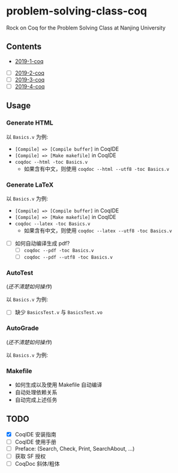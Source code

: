 # problem-solving-class-coq
Rock on Coq for the Problem Solving Class at Nanjing University

## Contents
- [2019-1-coq](https://github.com/hengxin/problem-solving-class-coq/tree/master/2019-1-coq)
- [ ] [2019-2-coq]()
- [ ] [2019-3-coq]()
- [ ] [2019-4-coq]()

## Usage

### Generate HTML
以 `Basics.v` 为例:

- `[Compile] => [Compile buffer]` in CoqIDE
- `[Compile] => [Make makefile]` in CoqIDE
- `coqdoc --html -toc Basics.v`
  - 如果含有中文，则使用 `coqdoc --html --utf8 -toc Basics.v`

### Generate LaTeX
以 `Basics.v` 为例:

- `[Compile] => [Compile buffer]` in CoqIDE
- `[Compile] => [Make makefile]` in CoqIDE
- `coqdoc --latex -toc Basics.v`
  - 如果含有中文，则使用 `coqdoc --latex --utf8 -toc Basics.v`
- [ ] 如何自动编译生成 pdf?
  - [ ] `coqdoc --pdf -toc Basics.v`
  - [ ] `coqdoc --pdf --utf8 -toc Basics.v`

### AutoTest
(*还不清楚如何操作*)

以 `Basics.v` 为例:
- [ ] 缺少 `BasicsTest.v` 与 `BasicsTest.vo`

### AutoGrade
(*还不清楚如何操作*)

以 `Basics.v` 为例:

### Makefile
- 如何生成以及使用 Makefile 自动编译
- 自动处理依赖关系
- 自动完成上述任务

## TODO
- [x] CoqIDE 安装指南
- [ ] CoqIDE 使用手册
- [ ] Preface: (Search, Check, Print, SearchAbout, ...)
- [ ] 获取 SF 授权
- [ ] CoqDoc 斜体/粗体
